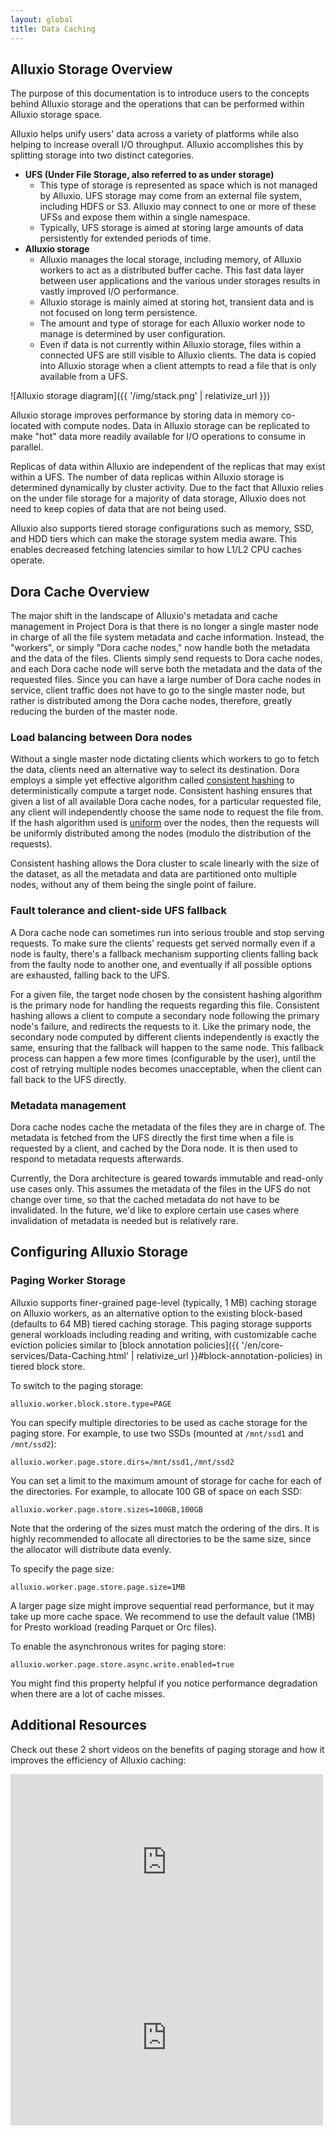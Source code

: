 ```yaml
---
layout: global
title: Data Caching
---
```


## Alluxio Storage Overview

The purpose of this documentation is to introduce users to the concepts behind Alluxio storage and
the operations that can be performed within Alluxio storage space.

Alluxio helps unify users' data across a variety of platforms while also helping to increase
overall I/O throughput. Alluxio accomplishes this by splitting storage
into two distinct categories.

- **UFS (Under File Storage, also referred to as under storage)**
    - This type of storage is represented as space which is not managed by Alluxio.
    UFS storage may come from an external file system, including HDFS or S3.
    Alluxio may connect to one or more of these UFSs and expose them within a single namespace.
    - Typically, UFS storage is aimed at storing large amounts of data persistently for extended
    periods of time.
- **Alluxio storage**
    - Alluxio manages the local storage, including memory, of Alluxio workers to act as a
    distributed buffer cache. This fast data layer between user applications and the various under
    storages results in vastly improved I/O performance.
    - Alluxio storage is mainly aimed at storing hot, transient data and is not focused on long term
    persistence.
    - The amount and type of storage for each Alluxio worker node to manage is determined by user
    configuration.
    - Even if data is not currently within Alluxio storage, files within a connected UFS are still
    visible to Alluxio clients. The data is copied into Alluxio storage when a client attempts to
    read a file that is only available from a UFS.

![Alluxio storage diagram]({{ '/img/stack.png' | relativize_url }})

Alluxio storage improves performance by storing data in memory co-located with compute nodes.
Data in Alluxio storage can be replicated to make "hot" data more readily available for
I/O operations to consume in parallel.

Replicas of data within Alluxio are independent of the replicas that may exist within a UFS.
The number of data replicas within Alluxio storage is determined dynamically by cluster activity.
Due to the fact that Alluxio relies on the under file storage for a majority of data storage,
Alluxio does not need to keep copies of data that are not being used.

Alluxio also supports tiered storage configurations such as memory, SSD, and HDD tiers which can
make the storage system media aware.
This enables decreased fetching latencies similar to how L1/L2 CPU caches operate.

## Dora Cache Overview

The major shift in the landscape of Alluxio's metadata and cache management in Project Dora is that there is no longer a single
master node in charge of all the file system metadata and cache information. Instead, the "workers", or simply "Dora
cache nodes," now handle both the metadata and the data of the files. Clients simply send requests to Dora cache
nodes, and each Dora cache node will serve both the metadata and the data of the requested files. Since you can have a
large number of Dora cache nodes in service, client traffic does not have to go to the single master node, but rather
is distributed among the Dora cache nodes, therefore, greatly reducing the burden of the master node.

### Load balancing between Dora nodes

Without a single master node dictating clients which workers to go to fetch the data, clients need an alternative
way to select its destination. Dora employs a simple yet effective algorithm called
[consistent hashing](https://en.wikipedia.org/wiki/Consistent_hashing) to deterministically compute a target node.
Consistent hashing ensures that given a list of all available Dora cache nodes, for a particular requested file,
any client will independently choose the same node to request the file from. If the hash algorithm used is
[uniform](https://en.wikipedia.org/wiki/Hash_function#Uniformity) over the nodes, then the requests will be uniformly
distributed among the nodes (modulo the distribution of the requests).

Consistent hashing allows the Dora cluster to scale linearly with the size of the dataset, as all the metadata and data
are partitioned onto multiple nodes, without any of them being the single point of failure.

### Fault tolerance and client-side UFS fallback

A Dora cache node can sometimes run into serious trouble and stop serving requests. To make sure the clients' requests
get served normally even if a node is faulty, there's a fallback mechanism supporting clients falling back from the
faulty node to another one, and eventually if all possible options are exhausted, falling back to the UFS.

For a given file, the target node chosen by the consistent hashing algorithm is the primary node for handling the
requests regarding this file. Consistent hashing allows a client to compute a secondary node following the
primary node's failure, and redirects the requests to it. Like the primary node, the secondary node computed
by different clients independently is exactly the same, ensuring that the fallback will happen to the same node.
This fallback process can happen a few more times (configurable by the user),
until the cost of retrying multiple nodes becomes unacceptable, when the client can fall back to the UFS directly.

### Metadata management

Dora cache nodes cache the metadata of the files they are in charge of. The metadata is fetched from the UFS directly
the first time when a file is requested by a client, and cached by the Dora node. It is then used to respond to
metadata requests afterwards.

Currently, the Dora architecture is geared towards immutable and read-only use cases only. This assumes the metadata
of the files in the UFS do not change over time, so that the cached metadata do not have to be invalidated. In the
future, we'd like to explore certain use cases where invalidation of metadata is needed but is relatively rare.

## Configuring Alluxio Storage

### Paging Worker Storage

Alluxio supports finer-grained page-level (typically, 1 MB) caching storage on Alluxio workers, 
as an alternative option to the existing block-based (defaults to 64 MB) tiered caching storage. 
This paging storage supports general workloads including reading and writing, with customizable cache eviction policies similar to [block annotation policies]({{ '/en/core-services/Data-Caching.html' | relativize_url }}#block-annotation-policies) in tiered block store.

To switch to the paging storage:
```properties
alluxio.worker.block.store.type=PAGE
```
You can specify multiple directories to be used as cache storage for the paging store.
For example, to use two SSDs (mounted at `/mnt/ssd1` and `/mnt/ssd2`):

```properties
alluxio.worker.page.store.dirs=/mnt/ssd1,/mnt/ssd2
```

You can set a limit to the maximum amount of storage for cache for each of the
directories. For example, to allocate 100 GB of space on each SSD:

```properties
alluxio.worker.page.store.sizes=100GB,100GB
```
Note that the ordering of the sizes must match the ordering of the dirs.
It is highly recommended to allocate all directories to be the same size, since the allocator will distribute data evenly.

To specify the page size:
```properties
alluxio.worker.page.store.page.size=1MB
```
A larger page size might improve sequential read performance, but it may take up more cache space. 
We recommend to use the default value (1MB) for Presto workload (reading Parquet or Orc files).

To enable the asynchronous writes for paging store:
```properties
alluxio.worker.page.store.async.write.enabled=true
```
You might find this property helpful if you notice performance degradation when there are a lot of cache misses.

## Additional Resources
Check out these 2 short videos on the benefits of paging storage and how it improves the efficiency of Alluxio caching:
<iframe width="500" height="281" src="https://www.youtube.com/embed/cO7ymRFnPyM" title="YouTube video player" frameborder="0" allow="accelerometer; autoplay; clipboard-write; encrypted-media; gyroscope; picture-in-picture; web-share" allowfullscreen></iframe>

<iframe width="500" height="281" src="https://www.youtube.com/embed/7UY_iE_Ha_k" title="YouTube video player" frameborder="0" allow="accelerometer; autoplay; clipboard-write; encrypted-media; gyroscope; picture-in-picture; web-share" allowfullscreen></iframe>
